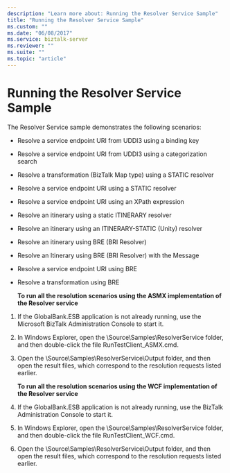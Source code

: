 ```yaml
---
description: "Learn more about: Running the Resolver Service Sample"
title: "Running the Resolver Service Sample"
ms.custom: ""
ms.date: "06/08/2017"
ms.service: biztalk-server
ms.reviewer: ""
ms.suite: ""
ms.topic: "article"
---
```

# Running the Resolver Service Sample
The Resolver Service sample demonstrates the following scenarios:  

- Resolve a service endpoint URI from UDDI3 using a binding key  

- Resolve a service endpoint URI from UDDI3 using a categorization search  

- Resolve a transformation (BizTalk Map type) using a STATIC resolver  

- Resolve a service endpoint URI using a STATIC resolver  

- Resolve a service endpoint URI using an XPath expression  

- Resolve an itinerary using a static ITINERARY resolver  

- Resolve an itinerary using an ITINERARY-STATIC (Unity) resolver  

- Resolve an itinerary using BRE (BRI Resolver)  

- Resolve an Itinerary using BRE (BRI Resolver) with the Message  

- Resolve a service endpoint URI using BRE  

- Resolve a transformation using BRE  

  **To run all the resolution scenarios using the ASMX implementation of the Resolver service**  

1. If the GlobalBank.ESB application is not already running, use the Microsoft BizTalk Administration Console to start it.  

2. In Windows Explorer, open the \Source\Samples\ResolverService folder, and then double-click the file RunTestClient_ASMX.cmd.  

3. Open the \Source\Samples\ResolverService\Output folder, and then open the result files, which correspond to the resolution requests listed earlier.  

   **To run all the resolution scenarios using the WCF implementation of the Resolver service**  

4. If the GlobalBank.ESB application is not already running, use the BizTalk Administration Console to start it.  

5. In Windows Explorer, open the \Source\Samples\ResolverService folder, and then double-click the file RunTestClient_WCF.cmd.  

6. Open the \Source\Samples\ResolverService\Output folder, and then open the result files, which correspond to the resolution requests listed earlier.
